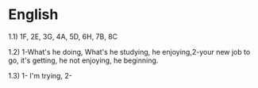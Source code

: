# English
1.1) 1F, 2E, 3G, 4A, 5D, 6H, 7B, 8C 

1.2) 1-What's he doing, What's he studying, he enjoying,2-your new job to go, it's getting, he not enjoying, he beginning. 

1.3) 1- I'm trying,
2-
